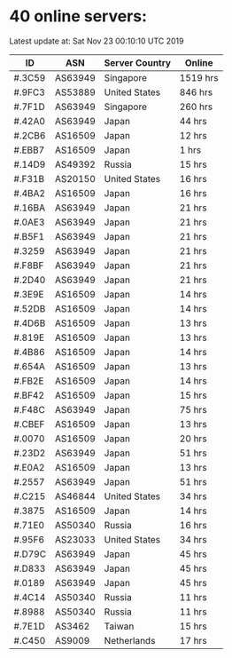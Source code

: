 # 40 online servers:

Latest update at: Sat Nov 23 00:10:10 UTC 2019

| ID | ASN | Server Country | Online |
| -- | --- | -------------- | ------ |
| #.3C59 | AS63949 | Singapore | 1519 hrs |
| #.9FC3 | AS53889 | United States | 846 hrs |
| #.7F1D | AS63949 | Singapore | 260 hrs |
| #.42A0 | AS63949 | Japan | 44 hrs |
| #.2CB6 | AS16509 | Japan | 12 hrs |
| #.EBB7 | AS16509 | Japan | 1 hrs |
| #.14D9 | AS49392 | Russia | 15 hrs |
| #.F31B | AS20150 | United States | 16 hrs |
| #.4BA2 | AS16509 | Japan | 16 hrs |
| #.16BA | AS63949 | Japan | 21 hrs |
| #.0AE3 | AS63949 | Japan | 21 hrs |
| #.B5F1 | AS63949 | Japan | 21 hrs |
| #.3259 | AS63949 | Japan | 21 hrs |
| #.F8BF | AS63949 | Japan | 21 hrs |
| #.2D40 | AS63949 | Japan | 21 hrs |
| #.3E9E | AS16509 | Japan | 14 hrs |
| #.52DB | AS16509 | Japan | 14 hrs |
| #.4D6B | AS16509 | Japan | 13 hrs |
| #.819E | AS16509 | Japan | 13 hrs |
| #.4B86 | AS16509 | Japan | 14 hrs |
| #.654A | AS16509 | Japan | 13 hrs |
| #.FB2E | AS16509 | Japan | 14 hrs |
| #.BF42 | AS16509 | Japan | 15 hrs |
| #.F48C | AS63949 | Japan | 75 hrs |
| #.CBEF | AS16509 | Japan | 13 hrs |
| #.0070 | AS16509 | Japan | 20 hrs |
| #.23D2 | AS63949 | Japan | 51 hrs |
| #.E0A2 | AS16509 | Japan | 13 hrs |
| #.2557 | AS63949 | Japan | 51 hrs |
| #.C215 | AS46844 | United States | 34 hrs |
| #.3875 | AS16509 | Japan | 14 hrs |
| #.71E0 | AS50340 | Russia | 16 hrs |
| #.95F6 | AS23033 | United States | 34 hrs |
| #.D79C | AS63949 | Japan | 45 hrs |
| #.D833 | AS63949 | Japan | 45 hrs |
| #.0189 | AS63949 | Japan | 45 hrs |
| #.4C14 | AS50340 | Russia | 11 hrs |
| #.8988 | AS50340 | Russia | 11 hrs |
| #.7E1D | AS3462 | Taiwan | 15 hrs |
| #.C450 | AS9009 | Netherlands | 17 hrs |


